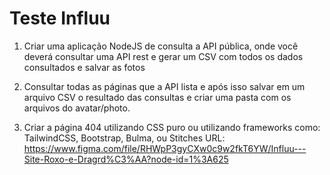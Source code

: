 # Teste Influu

1. Criar uma aplicação NodeJS de consulta a API pública, onde você deverá consultar uma API rest e gerar um CSV com todos os dados
consultados e salvar as fotos

2. Consultar todas as páginas que a API lista e após isso salvar em um arquivo CSV o resultado das consultas e criar uma
pasta com os arquivos do avatar/photo.

3. Criar a página 404 utilizando CSS puro ou utilizando frameworks como: TailwindCSS, Bootstrap, Bulma, ou Stitches
URL: https://www.figma.com/file/RHWpP3gyCXw0c9w2fkT6YW/Influu---Site-Roxo-e-Dragrd%C3%AA?node-id=1%3A625
